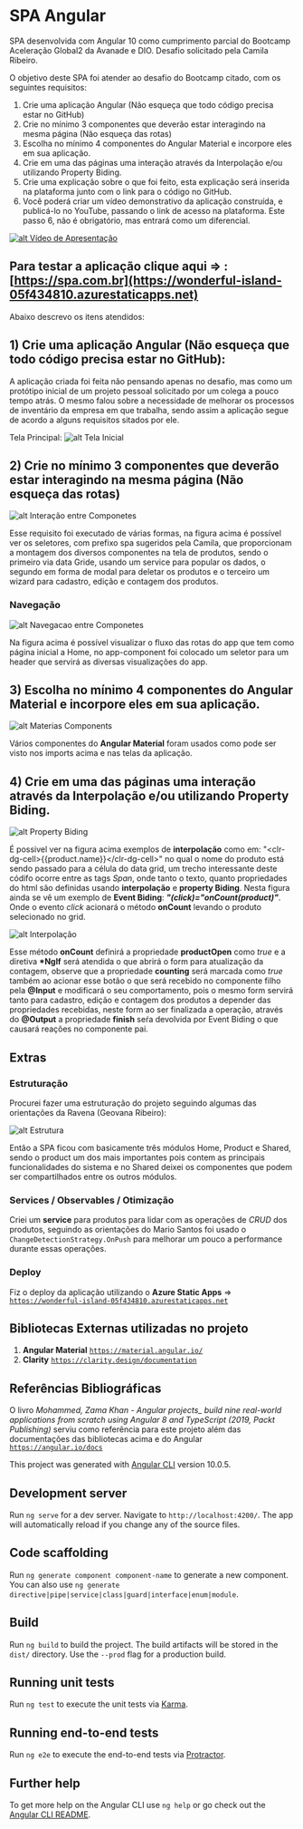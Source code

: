 # SPA Angular

SPA desenvolvida com Angular 10 como cumprimento parcial do Bootcamp Aceleração Global2 da Avanade e DIO. Desafio solicitado pela Camila Ribeiro.

O objetivo deste SPA foi atender ao desafio do Bootcamp citado, com os seguintes requisitos:

1) Crie uma aplicação Angular (Não esqueça que todo código precisa estar no GitHub)
2) Crie no mínimo 3 componentes que deverão estar interagindo na mesma página (Não esqueça das rotas)
3) Escolha no mínimo 4 componentes do Angular Material e incorpore eles em sua aplicação.
4) Crie em uma das páginas uma interação através da Interpolação e/ou utilizando Property Biding.
5) Crie uma explicação sobre o que foi feito, esta explicação será inserida na plataforma junto com o link para o código no GitHub.
6) Você poderá criar um vídeo demonstrativo da aplicação construída, e publicá-lo no YouTube, passando o link de acesso na plataforma. Este passo 6, não é obrigatório, mas entrará como um diferencial.

[![alt Vídeo de Apresentação](src/assets/video_apresentacao.png)](https://youtu.be/baBa9dAr2sI)

## Para testar a aplicação clique aqui => : [https://spa.com.br](https://wonderful-island-05f434810.azurestaticapps.net)

Abaixo descrevo os itens atendidos:

## 1) Crie uma aplicação Angular (Não esqueça que todo código precisa estar no GitHub):

A aplicação criada foi feita não pensando apenas no desafio, mas como um protótipo inicial de um projeto pessoal solicitado por um colega a pouco tempo atrás. O mesmo falou sobre a necessidade de melhorar os processos de inventário da empresa em que trabalha, sendo assim a aplicação segue de acordo a alguns requisitos sitados por ele.

Tela Principal:
![alt Tela Inicial](src/assets/Tela_principal.png)

## 2) Crie no mínimo 3 componentes que deverão estar interagindo na mesma página (Não esqueça das rotas)

![alt Interação entre Componetes](src/assets/selectors.png)

Esse requisito foi executado de várias formas, na figura acima é possível ver os seletores, com prefixo spa sugeridos pela Camila, que proporcionam a montagem dos diversos componentes na tela de produtos, sendo o primeiro via data Gride, usando um service para popular os dados, o segundo em forma de modal para deletar os produtos e o terceiro um wizard para cadastro, edição e contagem dos produtos.

### Navegação
![alt Navegacao entre Componetes](src/assets/navegacao.png)

Na figura acima é possível visualizar o fluxo das rotas do app que tem como página inicial a Home, no app-component foi colocado um seletor para um header que servirá as diversas visualizações do app.

## 3) Escolha no mínimo 4 componentes do Angular Material e incorpore eles em sua aplicação.

![alt Materias Components](src/assets/materialComponents.png)

Vários componentes do **Angular Material** foram usados como pode ser visto nos imports acima e nas telas da aplicação.


## 4) Crie em uma das páginas uma interação através da Interpolação e/ou utilizando Property Biding.

![alt Property Biding](src/assets/propertyBiding.png)

É possivel ver na figura acima exemplos de **interpolação** como em: "\<clr-dg-cell>{{product.name}}\</clr-dg-cell>" no qual o nome do produto está sendo passado para a célula do data grid, um trecho interessante deste códifo ocorre entre as tags *Span*, onde tanto o texto, quanto propriedades do html são definidas usando **interpolação** e **property Biding**.
Nesta figura ainda se vê um exemplo de **Event Biding**: ***"(click)="onCount(product)"***. Onde o evento *click* acionará o método **onCount** levando o produto selecionado no grid.

![alt Interpolação](src/assets/interpolacao.png)

Esse método **onCount** definirá a propriedade **productOpen** como *true* e a diretiva **\*NgIf** será atendida o que abrirá o form para atualização da contagem, observe que a propriedade **counting** será marcada como *true* também ao acionar esse botão o que será recebido no componente filho pela **@Input** e modificará o seu comportamento, pois o mesmo form servirá tanto para cadastro, edição e contagem dos produtos a depender das propriedades recebidas, neste form ao ser finalizada a operação, através do **@Output** a propriedade **finish** seŕa devolvida por Event Biding o que causará reações no componente pai.

## Extras

### **Estruturação**

Procurei fazer uma estruturação do projeto seguindo algumas das orientações da Ravena (Geovana Ribeiro):

![alt Estrutura](src/assets/estrutura.png)

Então a SPA ficou com basicamente três módulos Home, Product e Shared, sendo o product um dos mais importantes pois contem as principais funcionalidades do sistema e no Shared deixei os componentes que podem ser compartilhados entre os outros módulos.

### **Services / Observables / Otimização**

Criei um **service** para produtos para lidar com as operações de *CRUD*  dos produtos, seguindo as orientações do Mario Santos foi usado o `ChangeDetectionStrategy.OnPush`  para melhorar um pouco a performance durante essas operações.

### **Deploy**

Fiz o deploy da aplicação utilizando o **Azure Static Apps** => [`https://wonderful-island-05f434810.azurestaticapps.net`](https://wonderful-island-05f434810.azurestaticapps.net)

## Bibliotecas Externas utilizadas no projeto
1) **Angular Material**
[`https://material.angular.io/`](https://material.angular.io/)
2) **Clarity**
[`https://clarity.design/documentation`](https://clarity.design/documentation)

## Referências Bibliográficas
O livro *Mohammed, Zama Khan - Angular projects_ build nine real-world applications from scratch using Angular 8 and TypeScript (2019, Packt Publishing)* serviu como referência para este projeto além das documentações das bibliotecas acima e do Angular [`https://angular.io/docs`](https://angular.io/docs)

This project was generated with [Angular CLI](https://github.com/angular/angular-cli) version 10.0.5.

## Development server

Run `ng serve` for a dev server. Navigate to `http://localhost:4200/`. The app will automatically reload if you change any of the source files.

## Code scaffolding

Run `ng generate component component-name` to generate a new component. You can also use `ng generate directive|pipe|service|class|guard|interface|enum|module`.

## Build

Run `ng build` to build the project. The build artifacts will be stored in the `dist/` directory. Use the `--prod` flag for a production build.

## Running unit tests

Run `ng test` to execute the unit tests via [Karma](https://karma-runner.github.io).

## Running end-to-end tests

Run `ng e2e` to execute the end-to-end tests via [Protractor](http://www.protractortest.org/).

## Further help

To get more help on the Angular CLI use `ng help` or go check out the [Angular CLI README](https://github.com/angular/angular-cli/blob/master/README.md).
